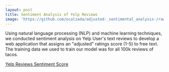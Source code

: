 ```yaml
---
layout: post
title: Sentiment Analysis of Yelp Reviews
image: 'https://github.com/ocalzada/adjusted-_sentimental_analysis-/raw/master/assets/chef.jpeg'
---
```


Using natural language processing (NLP) and machine learning techniques, 
we conducted sentiment analysis on Yelp User's text reviews to develop a web application that assigns an "adjusted" ratings score (1-5)
to free text. The training data we used to train our model was for all 100k reviews of tacos.

[Yelp Reviews Sentiment Score](https://yelp-sentiment-analysis-linear.herokuapp.com/)
